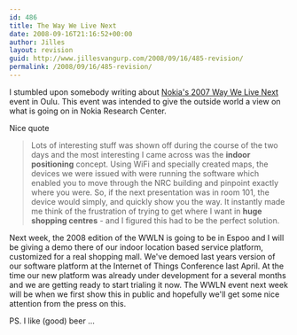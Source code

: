 ```yaml
---
id: 486
title: The Way We Live Next
date: 2008-09-16T21:16:52+00:00
author: Jilles
layout: revision
guid: http://www.jillesvangurp.com/2008/09/16/485-revision/
permalink: /2008/09/16/485-revision/
---
```

I stumbled upon somebody writing about <a href="http://conversations.nokia.com/home/2008/07/the-way-we-live.html">Nokia's 2007 Way We Live Next</a> event in Oulu. This event was intended to give the outside world a view on what is going on in Nokia Research Center.

Nice quote
<blockquote>Lots of interesting stuff was shown off during the course of the two days and the most interesting I came across was the <strong>indoor positioning</strong> concept. Using WiFi and specially created maps, the devices we were issued with were running the software which enabled you to move through the NRC building and pinpoint exactly where you were. So, if the next presentation was in room 101, the device would simply, and quickly show you the way. It instantly made me think of the frustration of trying to get where I want in <strong>huge shopping centres</strong> - and I figured this had to be the perfect solution.</blockquote>
Next week, the 2008 edition of the WWLN is going to be in Espoo and I will be giving a demo there of our indoor location based service platform, customized for a real shopping mall. We've demoed last years version of our software platform at the Internet of Things Conference last April. At the time our new platform was already under development for a several months and we are getting ready to start trialing it now. The WWLN event next week will be when we first show this in public and hopefully we'll get some nice attention from the press on this.

PS. I like (good) beer ...